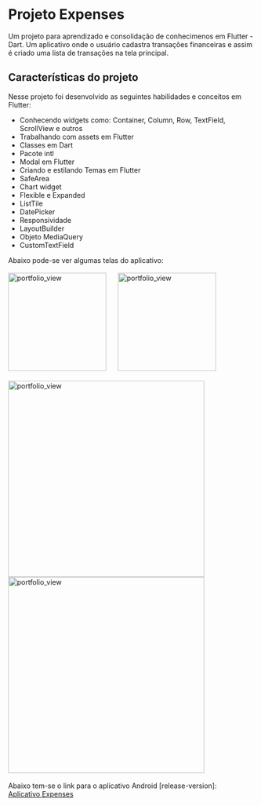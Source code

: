 # Projeto Expenses

Um projeto para aprendizado e consolidação de conhecimenos em Flutter - Dart. Um aplicativo onde o usuário cadastra transações financeiras e assim é criado uma lista de transações na tela principal.

## Características do projeto


Nesse projeto foi desenvolvido as seguintes habilidades e conceitos em Flutter:

- Conhecendo widgets como: Container, Column, Row, TextField, ScrollView e outros
- Trabalhando com assets em Flutter
- Classes em Dart
- Pacote intl
- Modal em Flutter
- Criando e estilando Temas em Flutter
- SafeArea
- Chart widget
- Flexible e Expanded
- ListTile
- DatePicker
- Responsividade
- LayoutBuilder
- Objeto MediaQuery
- CustomTextField

Abaixo pode-se ver algumas telas do aplicativo:
<br/><br/>
<img width="200" alt="portfolio_view" src="https://israel-public-images.s3.us-east-2.amazonaws.com/Simulator+Screen+Shot+-+iPhone+12+Pro+-+2020-12-13+at+18.24.24.png">
<img width="200" style="margin: 0 20px;" alt="portfolio_view" src="https://israel-public-images.s3.us-east-2.amazonaws.com/Simulator+Screen+Shot+-+iPhone+12+Pro+-+2020-12-13+at+18.27.42.png">
<br/><br/>
<img width="400" alt="portfolio_view" src="https://israel-public-images.s3.us-east-2.amazonaws.com/Simulator+Screen+Shot+-+iPhone+12+Pro+-+2020-12-13+at+18.50.50.png">
<img width="400" alt="portfolio_view" src="https://israel-public-images.s3.us-east-2.amazonaws.com/Simulator+Screen+Shot+-+iPhone+12+Pro+-+2020-12-13+at+18.51.01.png">
<br/><br/>
Abaixo tem-se o link para o aplicativo Android [release-version]:
<br/>
<a href="https://israel-public-images.s3.us-east-2.amazonaws.com/expenses-app-release.apk">Aplicativo Expenses</a>
